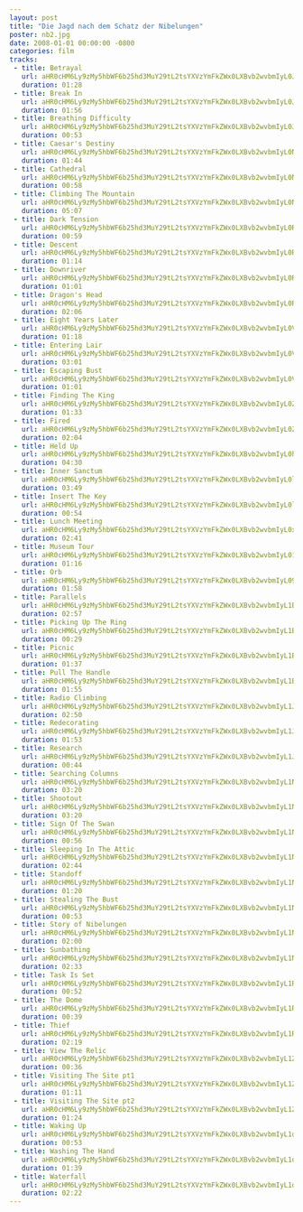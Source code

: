 ```yaml
---
layout: post
title: "Die Jagd nach dem Schatz der Nibelungen"
poster: nb2.jpg
date: 2008-01-01 00:00:00 -0800
categories: film
tracks:
 - title: Betrayal
   url: aHR0cHM6Ly9zMy5hbWF6b25hd3MuY29tL2tsYXVzYmFkZWx0LXBvb2wvbmIyL0JldHJheWFsLm1wMw==
   duration: 01:28
 - title: Break In
   url: aHR0cHM6Ly9zMy5hbWF6b25hd3MuY29tL2tsYXVzYmFkZWx0LXBvb2wvbmIyL0JyZWFrIEluLm1wMw==
   duration: 01:56
 - title: Breathing Difficulty
   url: aHR0cHM6Ly9zMy5hbWF6b25hd3MuY29tL2tsYXVzYmFkZWx0LXBvb2wvbmIyL0JyZWF0aGluZyBEaWZmaWN1bHR5Lm1wMw==
   duration: 00:53
 - title: Caesar's Destiny
   url: aHR0cHM6Ly9zMy5hbWF6b25hd3MuY29tL2tsYXVzYmFkZWx0LXBvb2wvbmIyL0NhZXNhcidzIERlc3RpbnkubXAz
   duration: 01:44
 - title: Cathedral
   url: aHR0cHM6Ly9zMy5hbWF6b25hd3MuY29tL2tsYXVzYmFkZWx0LXBvb2wvbmIyL0NhdGhlZHJhbC5tcDM=
   duration: 00:58
 - title: Climbing The Mountain
   url: aHR0cHM6Ly9zMy5hbWF6b25hd3MuY29tL2tsYXVzYmFkZWx0LXBvb2wvbmIyL0NsaW1iaW5nIFRoZSBNb3VudGFpbi5tcDM=
   duration: 05:07
 - title: Dark Tension
   url: aHR0cHM6Ly9zMy5hbWF6b25hd3MuY29tL2tsYXVzYmFkZWx0LXBvb2wvbmIyL0RhcmsgVGVuc2lvbi5tcDM=
   duration: 00:59
 - title: Descent
   url: aHR0cHM6Ly9zMy5hbWF6b25hd3MuY29tL2tsYXVzYmFkZWx0LXBvb2wvbmIyL0Rlc2NlbnQubXAz
   duration: 01:14
 - title: Downriver
   url: aHR0cHM6Ly9zMy5hbWF6b25hd3MuY29tL2tsYXVzYmFkZWx0LXBvb2wvbmIyL0Rvd25yaXZlci5tcDM=
   duration: 01:01
 - title: Dragon's Head
   url: aHR0cHM6Ly9zMy5hbWF6b25hd3MuY29tL2tsYXVzYmFkZWx0LXBvb2wvbmIyL0RyYWdvbidzIEhlYWQubXAz
   duration: 02:06
 - title: Eight Years Later
   url: aHR0cHM6Ly9zMy5hbWF6b25hd3MuY29tL2tsYXVzYmFkZWx0LXBvb2wvbmIyL0VpZ2h0IFllYXJzIExhdGVyLm1wMw==
   duration: 01:18
 - title: Entering Lair
   url: aHR0cHM6Ly9zMy5hbWF6b25hd3MuY29tL2tsYXVzYmFkZWx0LXBvb2wvbmIyL0VudGVyaW5nIExhaXIubXAz
   duration: 03:01
 - title: Escaping Bust
   url: aHR0cHM6Ly9zMy5hbWF6b25hd3MuY29tL2tsYXVzYmFkZWx0LXBvb2wvbmIyL0VzY2FwaW5nIEJ1c3QubXAz
   duration: 01:01
 - title: Finding The King
   url: aHR0cHM6Ly9zMy5hbWF6b25hd3MuY29tL2tsYXVzYmFkZWx0LXBvb2wvbmIyL0ZpbmRpbmcgVGhlIEtpbmcubXAz
   duration: 01:33
 - title: Fired
   url: aHR0cHM6Ly9zMy5hbWF6b25hd3MuY29tL2tsYXVzYmFkZWx0LXBvb2wvbmIyL0ZpcmVkLm1wMw==
   duration: 02:04
 - title: Held Up
   url: aHR0cHM6Ly9zMy5hbWF6b25hd3MuY29tL2tsYXVzYmFkZWx0LXBvb2wvbmIyL0hlbGQgVXAubXAz
   duration: 04:30
 - title: Inner Sanctum
   url: aHR0cHM6Ly9zMy5hbWF6b25hd3MuY29tL2tsYXVzYmFkZWx0LXBvb2wvbmIyL0lubmVyIFNhbmN0dW0ubXAz
   duration: 03:49
 - title: Insert The Key
   url: aHR0cHM6Ly9zMy5hbWF6b25hd3MuY29tL2tsYXVzYmFkZWx0LXBvb2wvbmIyL0luc2VydCBUaGUgS2V5Lm1wMw==
   duration: 00:54
 - title: Lunch Meeting
   url: aHR0cHM6Ly9zMy5hbWF6b25hd3MuY29tL2tsYXVzYmFkZWx0LXBvb2wvbmIyL0x1bmNoIE1lZXRpbmcubXAz
   duration: 02:41
 - title: Museum Tour
   url: aHR0cHM6Ly9zMy5hbWF6b25hd3MuY29tL2tsYXVzYmFkZWx0LXBvb2wvbmIyL011c2V1bSBUb3VyLm1wMw==
   duration: 01:16
 - title: Orb
   url: aHR0cHM6Ly9zMy5hbWF6b25hd3MuY29tL2tsYXVzYmFkZWx0LXBvb2wvbmIyL09yYi5tcDM=
   duration: 01:58
 - title: Parallels
   url: aHR0cHM6Ly9zMy5hbWF6b25hd3MuY29tL2tsYXVzYmFkZWx0LXBvb2wvbmIyL1BhcmFsbGVscy5tcDM=
   duration: 02:57
 - title: Picking Up The Ring
   url: aHR0cHM6Ly9zMy5hbWF6b25hd3MuY29tL2tsYXVzYmFkZWx0LXBvb2wvbmIyL1BpY2tpbmcgVXAgVGhlIFJpbmcubXAz
   duration: 00:29
 - title: Picnic
   url: aHR0cHM6Ly9zMy5hbWF6b25hd3MuY29tL2tsYXVzYmFkZWx0LXBvb2wvbmIyL1BpY25pYy5tcDM=
   duration: 01:37
 - title: Pull The Handle
   url: aHR0cHM6Ly9zMy5hbWF6b25hd3MuY29tL2tsYXVzYmFkZWx0LXBvb2wvbmIyL1B1bGwgVGhlIEhhbmRsZS5tcDM=
   duration: 01:55
 - title: Radio Climbing
   url: aHR0cHM6Ly9zMy5hbWF6b25hd3MuY29tL2tsYXVzYmFkZWx0LXBvb2wvbmIyL1JhZGlvIENsaW1iaW5nLm1wMw==
   duration: 02:50
 - title: Redecorating
   url: aHR0cHM6Ly9zMy5hbWF6b25hd3MuY29tL2tsYXVzYmFkZWx0LXBvb2wvbmIyL1JlZGVjb3JhdGluZy5tcDM=
   duration: 01:53
 - title: Research
   url: aHR0cHM6Ly9zMy5hbWF6b25hd3MuY29tL2tsYXVzYmFkZWx0LXBvb2wvbmIyL1Jlc2VhcmNoLm1wMw==
   duration: 00:44
 - title: Searching Columns
   url: aHR0cHM6Ly9zMy5hbWF6b25hd3MuY29tL2tsYXVzYmFkZWx0LXBvb2wvbmIyL1NlYXJjaGluZyBDb2x1bW5zLm1wMw==
   duration: 03:20
 - title: Shootout
   url: aHR0cHM6Ly9zMy5hbWF6b25hd3MuY29tL2tsYXVzYmFkZWx0LXBvb2wvbmIyL1Nob290b3V0Lm1wMw==
   duration: 03:20
 - title: Sign Of The Swan
   url: aHR0cHM6Ly9zMy5hbWF6b25hd3MuY29tL2tsYXVzYmFkZWx0LXBvb2wvbmIyL1NpZ24gT2YgVGhlIFN3YW4ubXAz
   duration: 00:56
 - title: Sleeping In The Attic
   url: aHR0cHM6Ly9zMy5hbWF6b25hd3MuY29tL2tsYXVzYmFkZWx0LXBvb2wvbmIyL1NsZWVwaW5nIEluIFRoZSBBdHRpYy5tcDM=
   duration: 02:44
 - title: Standoff
   url: aHR0cHM6Ly9zMy5hbWF6b25hd3MuY29tL2tsYXVzYmFkZWx0LXBvb2wvbmIyL1N0YW5kb2ZmLm1wMw==
   duration: 01:20
 - title: Stealing The Bust
   url: aHR0cHM6Ly9zMy5hbWF6b25hd3MuY29tL2tsYXVzYmFkZWx0LXBvb2wvbmIyL1N0ZWFsaW5nIFRoZSBCdXN0Lm1wMw==
   duration: 00:53
 - title: Story of Nibelungen
   url: aHR0cHM6Ly9zMy5hbWF6b25hd3MuY29tL2tsYXVzYmFkZWx0LXBvb2wvbmIyL1N0b3J5IG9mIE5pYmVsdW5nZW4ubXAz
   duration: 02:00
 - title: Sunbathing
   url: aHR0cHM6Ly9zMy5hbWF6b25hd3MuY29tL2tsYXVzYmFkZWx0LXBvb2wvbmIyL1N1bmJhdGhpbmcubXAz
   duration: 02:33
 - title: Task Is Set
   url: aHR0cHM6Ly9zMy5hbWF6b25hd3MuY29tL2tsYXVzYmFkZWx0LXBvb2wvbmIyL1Rhc2sgSXMgU2V0Lm1wMw==
   duration: 00:52
 - title: The Dome
   url: aHR0cHM6Ly9zMy5hbWF6b25hd3MuY29tL2tsYXVzYmFkZWx0LXBvb2wvbmIyL1RoZSBEb21lLm1wMw==
   duration: 00:39
 - title: Thief
   url: aHR0cHM6Ly9zMy5hbWF6b25hd3MuY29tL2tsYXVzYmFkZWx0LXBvb2wvbmIyL1RoaWVmLm1wMw==
   duration: 02:19
 - title: View The Relic
   url: aHR0cHM6Ly9zMy5hbWF6b25hd3MuY29tL2tsYXVzYmFkZWx0LXBvb2wvbmIyL1ZpZXcgVGhlIFJlbGljLm1wMw==
   duration: 00:36
 - title: Visiting The Site pt1
   url: aHR0cHM6Ly9zMy5hbWF6b25hd3MuY29tL2tsYXVzYmFkZWx0LXBvb2wvbmIyL1Zpc2l0aW5nIFRoZSBTaXRlIHB0MS5tcDM=
   duration: 01:11
 - title: Visiting The Site pt2
   url: aHR0cHM6Ly9zMy5hbWF6b25hd3MuY29tL2tsYXVzYmFkZWx0LXBvb2wvbmIyL1Zpc2l0aW5nIFRoZSBTaXRlIHB0Mi5tcDM=
   duration: 01:24
 - title: Waking Up
   url: aHR0cHM6Ly9zMy5hbWF6b25hd3MuY29tL2tsYXVzYmFkZWx0LXBvb2wvbmIyL1dha2luZyBVcC5tcDM=
   duration: 00:53
 - title: Washing The Hand
   url: aHR0cHM6Ly9zMy5hbWF6b25hd3MuY29tL2tsYXVzYmFkZWx0LXBvb2wvbmIyL1dhc2hpbmcgVGhlIEhhbmQubXAz
   duration: 01:39
 - title: Waterfall
   url: aHR0cHM6Ly9zMy5hbWF6b25hd3MuY29tL2tsYXVzYmFkZWx0LXBvb2wvbmIyL1dhdGVyZmFsbC5tcDM=
   duration: 02:22
---
```

